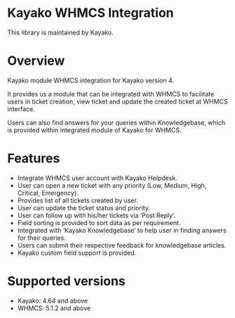 Kayako WHMCS Integration
=======================

This library is maintained by Kayako.

Overview
=======================

Kayako module WHMCS integration for Kayako version 4.

It provides us a module that can be integrated with WHMCS to facilitate users in ticket creation, view ticket and update the created ticket at WHMCS interface.

Users can also find answers for your queries within Knowledgebase, which is provided within integrated module of Kayako for WHMCS.

Features
=======================
* Integrate WHMCS user account with Kayako Helpdesk.
* User can open a new ticket with any priority (Low, Medium, High, Critical, Emergency).
* Provides list of all tickets created by user.
* User can update the ticket status and priority.
* User can follow up with his/her tickets via ‘Post Reply’.
* Field sorting is provided to sort data as per requirement.
* Integrated with ‘Kayako Knowledgebase’ to help user in finding answers for their queries.
* Users can submit their respective feedback for knowledgebase articles.
* Kayako custom field support is provided.

Supported versions
=======================
* Kayako: 4.64 and above
* WHMCS: 5.1.2 and above